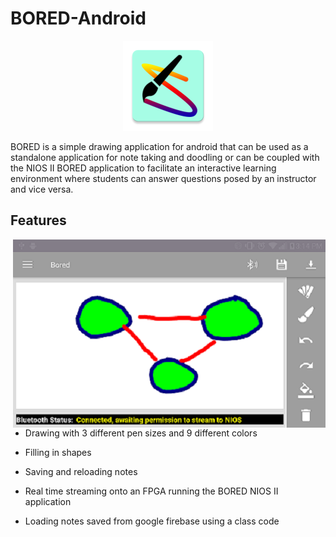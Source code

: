 # BORED-Android

<p align="center">
  <img src="https://github.com/NeemaB/BORED-Android/blob/master/images/image3.png">
</p
  

BORED is a simple drawing application for android that can be used as a standalone application for note taking
and doodling or can be coupled with the NIOS II BORED application to facilitate an interactive learning 
environment where students can answer questions posed by an instructor and vice versa.

## Features

<div>
  <img align="right" src="https://github.com/NeemaB/BORED-Android/blob/master/images/image1.png">

  - Drawing with 3 different pen sizes and 9 different colors

  - Filling in shapes 

  - Saving and reloading notes 
  
  - Real time streaming onto an FPGA running the BORED NIOS II application
  
  - Loading notes saved from google firebase using a class code 

</div>




